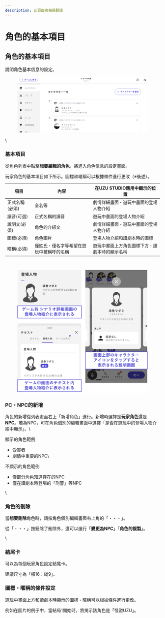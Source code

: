```yaml
---
description: 此頁面為機器翻譯
---
```


# 角色的基本項目

## 角色的基本項目

說明角色基本信息的設定。

<figure><img src="../../.gitbook/assets/image1.png" alt=""><figcaption></figcaption></figure>

\\

### 基本項目

從角色列表中點擊**想要編輯的角色**，將進入角色信息的設定畫面。

玩家角色的基本項目如下所示。圖標和暱稱可以根據條件進行更改（※後述）。

| 項目       | 內容                   | 在UZU STUDIO應用中顯示的位置     |
| -------- | -------------------- | ----------------------- |
| 正式名稱(必須) | 全名等                  | 劇情詳細畫面・遊玩中畫面的登場人物介紹     |
| 讀音(可選)　　 | 正式名稱的讀音              | 遊玩中畫面的登場人物介紹            |
| 說明文(必須)  | 角色的介紹文               | 劇情詳細畫面・遊玩中畫面的登場人物介紹     |
| 圖標(必須)   | 角色圖片                 | 登場人物介紹和讀劇本時的圖標          |
| 暱稱(必須)   | 僅姓氏・僅名字等希望在遊玩中被稱呼的名稱 | 遊玩中畫面上方角色圖標下方・讀劇本時的顯示名稱 |

<figure><img src="../../.gitbook/assets/image2.avif" alt=""><figcaption></figcaption></figure>

<figure><img src="../../.gitbook/assets/image3.png" alt=""><figcaption></figcaption></figure>

### PC・NPC的新增

角色的新增從列表畫面右上「新增角色」進行。新增時選擇是**玩家角色**還是**NPC**。若為NPC，可在角色個別的編輯畫面中選擇「是否在遊玩中的登場人物介紹中顯示」。\\

顯示的角色範例

* 受害者
* 劇情中重要的NPC\\

不顯示的角色範例

* 僅部分角色知道存在的NPC
* 僅在讀劇本時登場的「刑警」等NPC

\\

### 角色的刪除

當**想要刪除**角色時，請按角色個別編輯畫面右上角的「・・・」。

從「・・・」按鈕除了刪除外，還可以進行「**變更為NPC**」「**角色的複製**」。

\\

### 結尾卡

可以為每個玩家角色設定結尾卡。

建議尺寸為「橫16：縱9」。

### 圖標・暱稱的條件設定

遊玩中畫面上方和讀劇本時顯示的圖標・暱稱可以根據條件進行更改。

例如在圖片的例子中，當結局1開始時，將揭示該角色是「怪盜UZU」。

<figure><img src="../../.gitbook/assets/image4.avif" alt=""><figcaption></figcaption></figure>
